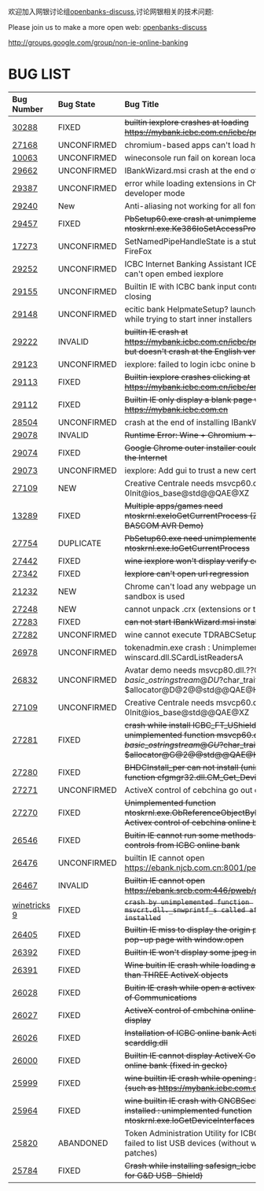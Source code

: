 欢迎加入网银讨论组[openbanks-discuss](http://groups.google.com/group/non-ie-online-banking),讨论网银相关的技术问题:

Please join us to make a more open web: [openbanks-discuss](http://groups.google.com/group/non-ie-online-banking)

http://groups.google.com/group/non-ie-online-banking



# BUG LIST #

| Bug Number | Bug State | Bug Title |
|:-----------|:----------|:----------|
| [30288](http://bugs.winehq.org/show_bug.cgi?id=30288) | FIXED | ~~builtin iexplore crashes at loading https://mybank.icbc.com.cn/icbc/perbank/index.jsp~~ |
| [27168](http://bugs.winehq.org/show_bug.cgi?id=27168) | UNCONFIRMED | chromium-based apps can't load https sites |
| [10063](http://bugs.winehq.org/show_bug.cgi?id=10063) | UNCONFIRMED |  wineconsole run fail on korean locale. |
| [29662](http://bugs.winehq.org/show_bug.cgi?id=29662) | UNCONFIRMED | IBankWizard.msi crash at the end of installing |
| [29387](http://bugs.winehq.org/show_bug.cgi?id=29387) | UNCONFIRMED |  error while loading extensions in Chromium extension developer mode |
| [29240](http://bugs.winehq.org/show_bug.cgi?id=29240) | New |  Anti-aliasing not working for all fonts  |
| [29457](http://bugs.winehq.org/show_bug.cgi?id=29457) | FIXED |  ~~PbSetup60.exe crash at unimplemented function ntoskrnl.exe.Ke386IoSetAccessProcess~~ |
| [17273](http://bugs.winehq.org/show_bug.cgi?id=17273) |  UNCONFIRMED | SetNamedPipeHandleState is a stub - affects flash on FireFox |
| [29252](http://bugs.winehq.org/show_bug.cgi?id=29252) | UNCONFIRMED |  ICBC Internet Banking Assistant ICBCEBankAssist.exe can't open embed iexplore |
| [29155](http://bugs.winehq.org/show_bug.cgi?id=29155) | UNCONFIRMED | Builtin IE with ICBC bank input control crash while closing |
| [29148](http://bugs.winehq.org/show_bug.cgi?id=29148) | UNCONFIRMED | ecitic bank HelpmateSetup? launcher endless loop while trying to start inner installers |
| [29222](http://bugs.winehq.org/show_bug.cgi?id=29222) | INVALID | ~~builtin IE crash at https://mybank.icbc.com.cn/icbc/perbank/index.jsp but doesn't crash at the English version website~~ |
| [29123](http://bugs.winehq.org/show_bug.cgi?id=29123) | UNCONFIRMED | iexplore: failed to login icbc onine bank |
| [29113](http://bugs.winehq.org/show_bug.cgi?id=29113) | FIXED | ~~Builtin iexplore crashes clicking at https://mybank.icbc.com.cn/icbc/enperbank/index.jsp~~ |
| [29112](http://bugs.winehq.org/show_bug.cgi?id=29112) | FIXED | ~~Builtin IE only display a blank page when opening https://mybank.icbc.com.cn~~ |
| [28504](http://bugs.winehq.org/show_bug.cgi?id=28504) | UNCONFIRMED | crash at the end of installing IBankWizard.msi |
| [29078](http://bugs.winehq.org/show_bug.cgi?id=29078) | INVALID | ~~Runtime Error: Wine + Chromium + npactivex~~ |
| [29074](http://bugs.winehq.org/show_bug.cgi?id=29074) | FIXED | ~~Google Chrome outer installer could not connect to the Internet~~ |
| [29073](http://bugs.winehq.org/show_bug.cgi?id=29073) | UNCONFIRMED  | iexplore: Add gui to trust a new certificate |
| [27109](http://bugs.winehq.org/show_bug.cgi?id=27109) | NEW |  Creative Centrale needs msvcp60.dll.??0Init@ios\_base@std@@QAE@XZ |
| [13289](http://bugs.winehq.org/show_bug.cgi?id=13289) | FIXED | ~~Multiple apps/games need ntoskrnl.exeIoGetCurrentProcess (Zeus maplestory, BASCOM AVR Demo)~~ |
| [27754](http://bugs.winehq.org/show_bug.cgi?id=27754) | DUPLICATE | ~~PbSetup60.exe need unimplemented function ntoskrnl.exe.IoGetCurrentProcess~~ |
| [27442](http://bugs.winehq.org/show_bug.cgi?id=27442) | FIXED | ~~wine iexplore won't display verify code image of ICBC~~ |
| [27342](http://bugs.winehq.org/show_bug.cgi?id=27342) | FIXED  | ~~Iexplore can't open url regression~~ |
| [21232](http://bugs.winehq.org/show_bug.cgi?id=21232) | NEW |  Chrome can't load any webpage unless --no-sandbox is used  |
| [27248](http://bugs.winehq.org/show_bug.cgi?id=27248) | NEW | cannot unpack .crx (extensions or themes) in Chrome |
| [27283](http://bugs.winehq.org/show_bug.cgi?id=27283) | FIXED | ~~can not start IBankWizard.msi installer~~ |
| [27282](http://bugs.winehq.org/show_bug.cgi?id=27282) | UNCONFIRMED |wine cannot execute TDRABCSetup.exe |
| [26978](http://bugs.winehq.org/show_bug.cgi?id=26978) | UNCONFIRMED |tokenadmin.exe crash : Unimplemented function winscard.dll.SCardListReadersA |
| [26832](http://bugs.winehq.org/show_bug.cgi?id=26832) | UNCONFIRMED | Avatar demo needs msvcp80.dll.??0?$basic\_ostringstream@DU?$char\_traits@D@std@@V?$allocator@D@2@@std@@QAE@H@Z |
| [27109](http://bugs.winehq.org/show_bug.cgi?id=27109) | UNCONFIRMED |Creative Centrale needs msvcp60.dll.??0Init@ios\_base@std@@QAE@XZ |
| [27281](http://bugs.winehq.org/show_bug.cgi?id=27281) | FIXED | ~~crash while install ICBC\_FT\_UShield2\_Install.exe ( unimplemented function msvcp60.dll.??0?$basic\_ostringstream@GU?$char\_traits@G@std@@V?$allocator@G@2@@std@@QAE@H@Z )~~ |
| [27280](http://bugs.winehq.org/show_bug.cgi?id=27280) | FIXED	| ~~BHDCInstall\_per can not install (unimplemented function cfgmgr32.dll.CM\_Get\_Device\_ID\_List\_SizeA )~~ |
| [27271](http://bugs.winehq.org/show_bug.cgi?id=27271) | UNCONFIRMED | ActiveX control of cebchina go out of iexplore |
| [27270](http://bugs.winehq.org/show_bug.cgi?id=27270) | FIXED |  ~~Unimplemented function ntoskrnl.exe.ObReferenceObjectByName called by Activex control of cebchina online bank~~ |
| [26546](http://bugs.winehq.org/show_bug.cgi?id=26546) | FIXED | ~~Buitin IE cannot run some methods of ActiveX controls from ICBC online bank~~ |
| [26476](http://bugs.winehq.org/show_bug.cgi?id=26476) | UNCONFIRMED | builtin IE cannot open  https://ebank.njcb.com.cn:8001/perbank/logon.jsp |
| [26467](http://bugs.winehq.org/show_bug.cgi?id=26467) | INVALID | ~~Builtin IE cannot open https://ebank.srcb.com:446/pweb/pbperbank~~ |
| [winetricks 9](http://code.google.com/p/winetricks/issues/detail?id=9) | FIXED | ~~`crash by unimplemented function msvcrt.dll._snwprintf_s called after mfc42 installed`~~ |
| [26405](http://bugs.winehq.org/show_bug.cgi?id=26405) | FIXED | ~~Builtin IE miss to display the origin page while open a pop-up page with window.open~~ |
| [26392](http://bugs.winehq.org/show_bug.cgi?id=26392) | FIXED | ~~Builtin IE won't display some jpeg images~~ |
| [26391](http://bugs.winehq.org/show_bug.cgi?id=26391) | FIXED | ~~Wine buitin IE crash while loading a page with more than THREE ActiveX objects~~ |
| [26028](http://bugs.winehq.org/show_bug.cgi?id=26028) | FIXED | ~~Buitin IE crash while open a activex control from Bank of Communications~~ |
| [26027](http://bugs.winehq.org/show_bug.cgi?id=26027) | FIXED | ~~ActiveX control of cmbchina online bank has no display~~ |
| [26026](http://bugs.winehq.org/show_bug.cgi?id=26026) | FIXED |  ~~Installation of ICBC online bank Active Control needs scarddlg.dll~~ |
| [26000](http://bugs.winehq.org/show_bug.cgi?id=26000) | FIXED |  ~~Builtin IE cannot display ActiveX Controls from ICBC online bank (fixed in gecko)~~ |
| [25999](http://bugs.winehq.org/show_bug.cgi?id=25999) | FIXED | ~~wine builtin IE crash while opening zero byte file (such as https://mybank.icbc.com.cn/indexicbc.htm )~~ |
| [25964](http://bugs.winehq.org/show_bug.cgi?id=25964) | FIXED |	~~wine builtin IE crash with CNCBSecPkg\_EN.exe installed : unimplemented function ntoskrnl.exe.IoGetDeviceInterfaces~~ |
| [25820](http://bugs.winehq.org/show_bug.cgi?id=25820) | ABANDONED |	Token Administration Utility for ICBC online banking failed to list USB devices (without wine unofficial USB patches) |
| [25784](http://bugs.winehq.org/show_bug.cgi?id=25784) | FIXED |~~Crash while installing safesign\_icbc\_per.exe ( Driver for G&D USB-Shield)~~ |